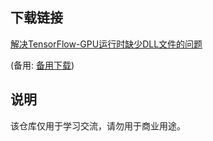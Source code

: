 

## 下载链接
[解决TensorFlow-GPU运行时缺少DLL文件的问题](https://pan.quark.cn/s/fa43ac3a96bf) 

(备用: [备用下载](https://pan.baidu.com/s/1887f2Hiyci4wchQEGJPlOw?pwd=1234))

## 说明

该仓库仅用于学习交流，请勿用于商业用途。
